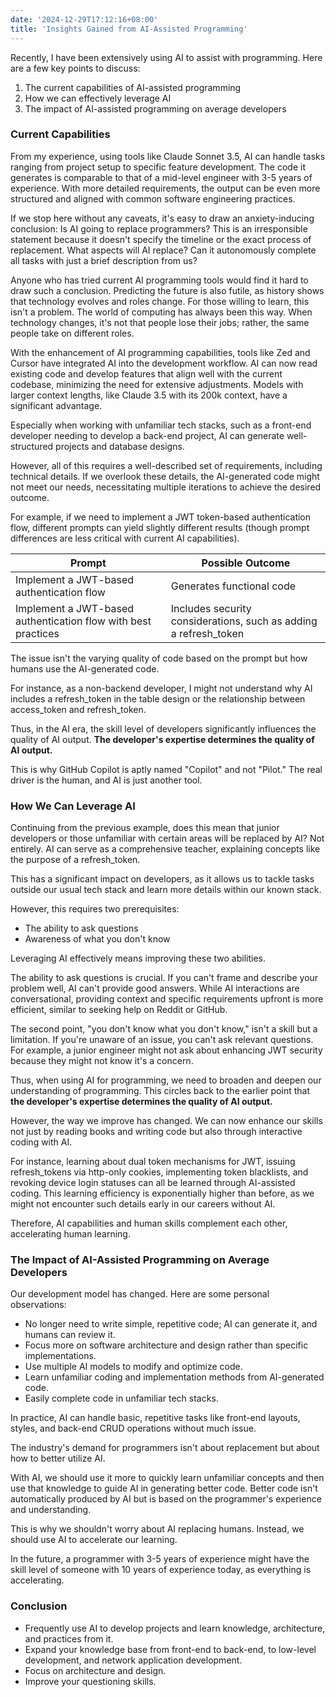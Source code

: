 ```yaml
---
date: '2024-12-29T17:12:16+08:00'
title: 'Insights Gained from AI-Assisted Programming'
---
```


Recently, I have been extensively using AI to assist with programming. Here are a few key points to discuss:

1. The current capabilities of AI-assisted programming
2. How we can effectively leverage AI
3. The impact of AI-assisted programming on average developers

### Current Capabilities

From my experience, using tools like Claude Sonnet 3.5, AI can handle tasks ranging from project setup to specific feature development. The code it generates is comparable to that of a mid-level engineer with 3-5 years of experience. With more detailed requirements, the output can be even more structured and aligned with common software engineering practices.

If we stop here without any caveats, it's easy to draw an anxiety-inducing conclusion: Is AI going to replace programmers? This is an irresponsible statement because it doesn't specify the timeline or the exact process of replacement. What aspects will AI replace? Can it autonomously complete all tasks with just a brief description from us?

Anyone who has tried current AI programming tools would find it hard to draw such a conclusion. Predicting the future is also futile, as history shows that technology evolves and roles change. For those willing to learn, this isn't a problem. The world of computing has always been this way. When technology changes, it's not that people lose their jobs; rather, the same people take on different roles.

With the enhancement of AI programming capabilities, tools like Zed and Cursor have integrated AI into the development workflow. AI can now read existing code and develop features that align well with the current codebase, minimizing the need for extensive adjustments. Models with larger context lengths, like Claude 3.5 with its 200k context, have a significant advantage.

Especially when working with unfamiliar tech stacks, such as a front-end developer needing to develop a back-end project, AI can generate well-structured projects and database designs.

However, all of this requires a well-described set of requirements, including technical details. If we overlook these details, the AI-generated code might not meet our needs, necessitating multiple iterations to achieve the desired outcome.

For example, if we need to implement a JWT token-based authentication flow, different prompts can yield slightly different results (though prompt differences are less critical with current AI capabilities).

| Prompt | Possible Outcome |
| --- | --- |
| Implement a JWT-based authentication flow | Generates functional code |
| Implement a JWT-based authentication flow with best practices | Includes security considerations, such as adding a refresh_token |

The issue isn't the varying quality of code based on the prompt but how humans use the AI-generated code.

For instance, as a non-backend developer, I might not understand why AI includes a refresh_token in the table design or the relationship between access_token and refresh_token.

Thus, in the AI era, the skill level of developers significantly influences the quality of AI output. **The developer's expertise determines the quality of AI output.**

This is why GitHub Copilot is aptly named "Copilot" and not "Pilot." The real driver is the human, and AI is just another tool.

### How We Can Leverage AI

Continuing from the previous example, does this mean that junior developers or those unfamiliar with certain areas will be replaced by AI? Not entirely. AI can serve as a comprehensive teacher, explaining concepts like the purpose of a refresh_token.

This has a significant impact on developers, as it allows us to tackle tasks outside our usual tech stack and learn more details within our known stack.

However, this requires two prerequisites:

- The ability to ask questions
- Awareness of what you don't know

Leveraging AI effectively means improving these two abilities.

The ability to ask questions is crucial. If you can't frame and describe your problem well, AI can't provide good answers. While AI interactions are conversational, providing context and specific requirements upfront is more efficient, similar to seeking help on Reddit or GitHub.

The second point, "you don't know what you don't know," isn't a skill but a limitation. If you're unaware of an issue, you can't ask relevant questions. For example, a junior engineer might not ask about enhancing JWT security because they might not know it's a concern.

Thus, when using AI for programming, we need to broaden and deepen our understanding of programming. This circles back to the earlier point that **the developer's expertise determines the quality of AI output.**

However, the way we improve has changed. We can now enhance our skills not just by reading books and writing code but also through interactive coding with AI.

For instance, learning about dual token mechanisms for JWT, issuing refresh_tokens via http-only cookies, implementing token blacklists, and revoking device login statuses can all be learned through AI-assisted coding. This learning efficiency is exponentially higher than before, as we might not encounter such details early in our careers without AI.

Therefore, AI capabilities and human skills complement each other, accelerating human learning.

### The Impact of AI-Assisted Programming on Average Developers

Our development model has changed. Here are some personal observations:

- No longer need to write simple, repetitive code; AI can generate it, and humans can review it.
- Focus more on software architecture and design rather than specific implementations.
- Use multiple AI models to modify and optimize code.
- Learn unfamiliar coding and implementation methods from AI-generated code.
- Easily complete code in unfamiliar tech stacks.

In practice, AI can handle basic, repetitive tasks like front-end layouts, styles, and back-end CRUD operations without much issue.

The industry's demand for programmers isn't about replacement but about how to better utilize AI.

With AI, we should use it more to quickly learn unfamiliar concepts and then use that knowledge to guide AI in generating better code. Better code isn't automatically produced by AI but is based on the programmer's experience and understanding.

This is why we shouldn't worry about AI replacing humans. Instead, we should use AI to accelerate our learning.

In the future, a programmer with 3-5 years of experience might have the skill level of someone with 10 years of experience today, as everything is accelerating.

### Conclusion

- Frequently use AI to develop projects and learn knowledge, architecture, and practices from it.
- Expand your knowledge base from front-end to back-end, to low-level development, and network application development.
- Focus on architecture and design.
- Improve your questioning skills.
